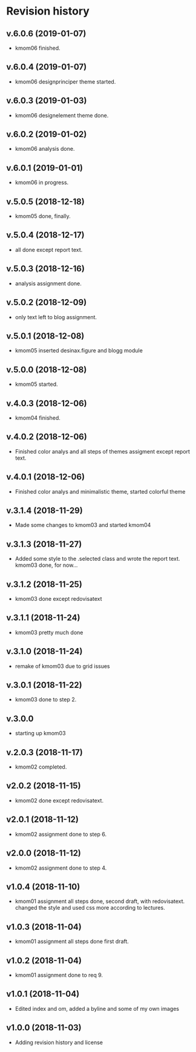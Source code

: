 Revision history
================


v.6.0.6 (2019-01-07)
---------------------
* kmom06 finished.


v.6.0.4 (2019-01-07)
---------------------
* kmom06 designprinciper theme started.


v.6.0.3 (2019-01-03)
---------------------
* kmom06 designelement theme done.


v.6.0.2 (2019-01-02)
---------------------
* kmom06 analysis done.


v.6.0.1 (2019-01-01)
---------------------
* kmom06 in progress.


v.5.0.5 (2018-12-18)
---------------------
* kmom05 done, finally.


v.5.0.4 (2018-12-17)
---------------------
* all done except report text.


v.5.0.3 (2018-12-16)
---------------------
* analysis assignment done.


v.5.0.2 (2018-12-09)
---------------------
* only text left to blog assignment.


v.5.0.1 (2018-12-08)
---------------------
* kmom05 inserted desinax.figure and blogg module


v.5.0.0 (2018-12-08)
---------------------
* kmom05 started.


v.4.0.3 (2018-12-06)
---------------------
* kmom04 finished.


v.4.0.2 (2018-12-06)
---------------------
* Finished color analys and all steps of themes assigment except report text.


v.4.0.1 (2018-12-06)
---------------------
* Finished color analys and minimalistic theme, started colorful theme


v.3.1.4 (2018-11-29)
---------------------
* Made some changes to kmom03 and started kmom04


v.3.1.3 (2018-11-27)
---------------------
* Added some style to the .selected class and wrote the report text.
kmom03 done, for now...


v.3.1.2 (2018-11-25)
---------------------
* kmom03 done except redovisatext


v.3.1.1 (2018-11-24)
---------------------
* kmom03 pretty much done



v.3.1.0 (2018-11-24)
---------------------
* remake of kmom03 due to grid issues



v.3.0.1 (2018-11-22)
--------------------
* kmom03 done to step 2.



v.3.0.0
-------------------
* starting up kmom03



v.2.0.3 (2018-11-17)
-------------------
* kmom02 completed.



v2.0.2 (2018-11-15)
-------------------
* kmom02 done except redovisatext.



v2.0.1 (2018-11-12)
-------------------
* kmom02 assignment done to step 6.



v2.0.0 (2018-11-12)
-----------------
* kmom02 assignment done to step 4.



v1.0.4 (2018-11-10)
----------------
* kmom01 assignment all steps done, second draft, with redovisatext.
 changed the style and used css more according to lectures.



v1.0.3 (2018-11-04)
--------------
* kmom01 assignment all steps done first draft.




v1.0.2 (2018-11-04)
-------------
* kmom01 assignment done to req 9.



v1.0.1 (2018-11-04)
-------------------
* Edited index and om, added a byline and some of my own images



v1.0.0 (2018-11-03)
-------------------
* Adding revision history and license
